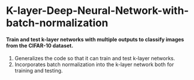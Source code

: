 # K-layer-Deep-Neural-Network-with-batch-normalization
#### Train  and  test k-layer  networks  with  multiple outputs to classify images from the CIFAR-10 dataset. 
1. Generalizes the code so that it can train and test k-layer networks.
2. Incorporates batch normalization into the k-layer network both for training and testing.
